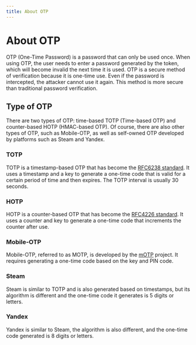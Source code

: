 ```yaml
---
title: About OTP
---
```


# About OTP

OTP (One-Time Password) is a password that can only be used once. When using OTP, the user needs to enter a password generated by the token, which will become invalid the next time it is used. OTP is a secure method of verification because it is one-time use. Even if the password is intercepted, the attacker cannot use it again. This method is more secure than traditional password verification.

## Type of OTP

There are two types of OTP: time-based TOTP (Time-based OTP) and counter-based HOTP (HMAC-based OTP).
Of course, there are also other types of OTP, such as Mobile-OTP, as well as self-owned OTP developed by platforms such as Steam and Yandex.

### TOTP

TOTP is a timestamp-based OTP that has become the [RFC6238 standard](https://tools.ietf.org/html/rfc6238).
It uses a timestamp and a key to generate a one-time code that is valid for a certain period of time and then expires. The TOTP interval is usually 30 seconds.

### HOTP

HOTP is a counter-based OTP that has become the [RFC4226 standard](https://tools.ietf.org/html/rfc4226).
It uses a counter and key to generate a one-time code that increments the counter after use.

### Mobile-OTP

Mobile-OTP, referred to as MOTP, is developed by the [mOTP](https://motp.sourceforge.net/) project. It requires generating a one-time code based on the key and PIN code.

### Steam

Steam is similar to TOTP and is also generated based on timestamps, but its algorithm is different and the one-time code it generates is 5 digits or letters.

### Yandex

Yandex is similar to Steam, the algorithm is also different, and the one-time code generated is 8 digits or letters.